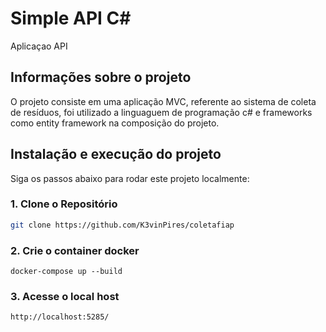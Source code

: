 # Simple API C#
Aplicaçao API

## Informações sobre o projeto

O projeto consiste em uma aplicação MVC, referente ao sistema de coleta de resíduos,
foi utilizado a linguaguem de programação c# e frameworks como entity framework na 
composição do projeto.

## Instalação e execução do projeto

Siga os passos abaixo para rodar este projeto localmente:

### 1. Clone o Repositório

```bash
git clone https://github.com/K3vinPires/coletafiap
```

### 2. Crie o container docker

```
docker-compose up --build
```

### 3. Acesse o local host

```
http://localhost:5285/
```
